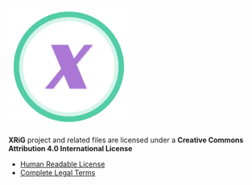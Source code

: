 ![project-poster][poster]

[poster]:https://raw.githubusercontent.com/ymz-rocks/emblems/master/XRiG/logo.png "XRiG project"

__XRiG__ project and related files are licensed under a __Creative Commons Attribution 4.0 International License__

* [Human Readable License](http://creativecommons.org/licenses/by/4.0/)
* [Complete Legal Terms](http://creativecommons.org/licenses/by/4.0/legalcode)


